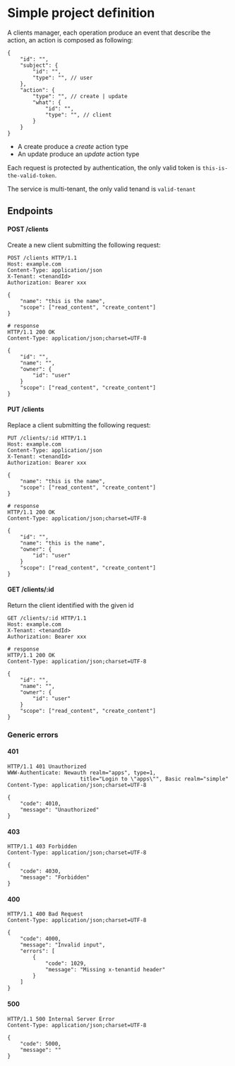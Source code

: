 # Simple project definition

A clients manager, each operation produce an event that describe the action, an action is composed as following:

```
{
    "id": "",
    "subject": {
        "id": "",
        "type": "", // user
    },
    "action": {
        "type": "", // create | update
        "what": {
            "id": "",
            "type": "", // client
        }
    }
}
```

* A create produce a *create* action type
* An update produce an *update* action type

Each request is protected by authentication, the only valid token is `this-is-the-valid-token`.

The service is multi-tenant, the only valid tenand is `valid-tenant`

## Endpoints

#### POST /clients
Create a new client submitting the following request:
```
POST /clients HTTP/1.1
Host: example.com
Content-Type: application/json
X-Tenant: <tenandId>
Authorization: Bearer xxx

{
    "name": "this is the name",
    "scope": ["read_content", "create_content"]
}

# response
HTTP/1.1 200 OK
Content-Type: application/json;charset=UTF-8

{
    "id": "",
    "name": "",
    "owner": {
        "id": "user"
    }
    "scope": ["read_content", "create_content"]
}
```

#### PUT /clients
Replace a client submitting the following request:
```
PUT /clients/:id HTTP/1.1
Host: example.com
Content-Type: application/json
X-Tenant: <tenandId>
Authorization: Bearer xxx

{
    "name": "this is the name",
    "scope": ["read_content", "create_content"]
}

# response
HTTP/1.1 200 OK
Content-Type: application/json;charset=UTF-8

{
    "id": "",
    "name": "this is the name",
    "owner": {
        "id": "user"
    }
    "scope": ["read_content", "create_content"]
}
```

#### GET /clients/:id
Return the client identified with the given id
```
GET /clients/:id HTTP/1.1
Host: example.com
X-Tenant: <tenandId>
Authorization: Bearer xxx

# response
HTTP/1.1 200 OK
Content-Type: application/json;charset=UTF-8

{
    "id": "",
    "name": "",
    "owner": {
        "id": "user"
    }
    "scope": ["read_content", "create_content"]
}
```

### Generic errors

#### 401
```
HTTP/1.1 401 Unauthorized
WWW-Authenticate: Newauth realm="apps", type=1,
                       title="Login to \"apps\"", Basic realm="simple"
Content-Type: application/json;charset=UTF-8

{
    "code": 4010,
    "message": "Unauthorized"
}
```

#### 403
```
HTTP/1.1 403 Forbidden
Content-Type: application/json;charset=UTF-8

{
    "code": 4030,
    "message": "Forbidden"
}
```

#### 400
```
HTTP/1.1 400 Bad Request
Content-Type: application/json;charset=UTF-8

{
    "code": 4000,
    "message": "Invalid input",
    "errors": [
        {
            "code": 1029,
            "message": "Missing x-tenantid header"
        }
    ]
}
```

#### 500
```
HTTP/1.1 500 Internal Server Error
Content-Type: application/json;charset=UTF-8

{
    "code": 5000,
    "message": ""
}
```